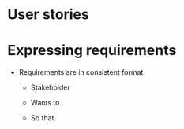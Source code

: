 # User stories

# Expressing requirements

* Requirements are in consistent format

  * Stakeholder

  * Wants to

  * So that

